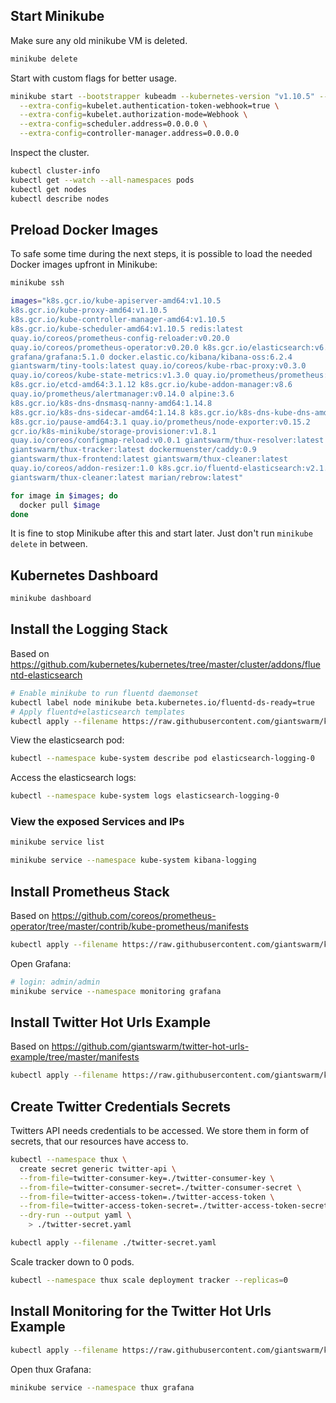 ## Start Minikube
Make sure any old minikube VM is deleted.
```bash
minikube delete
```

Start with custom flags for better usage.
```bash
minikube start --bootstrapper kubeadm --kubernetes-version "v1.10.5" --memory 8192 --cpus 4 \
  --extra-config=kubelet.authentication-token-webhook=true \
  --extra-config=kubelet.authorization-mode=Webhook \
  --extra-config=scheduler.address=0.0.0.0 \
  --extra-config=controller-manager.address=0.0.0.0
```

Inspect the cluster.

```bash
kubectl cluster-info
kubectl get --watch --all-namespaces pods
kubectl get nodes
kubectl describe nodes
```

## Preload Docker Images
To safe some time during the next steps, it is possible to load the needed Docker images upfront in Minikube:

```bash
minikube ssh
```

```bash
images="k8s.gcr.io/kube-apiserver-amd64:v1.10.5
k8s.gcr.io/kube-proxy-amd64:v1.10.5
k8s.gcr.io/kube-controller-manager-amd64:v1.10.5
k8s.gcr.io/kube-scheduler-amd64:v1.10.5 redis:latest
quay.io/coreos/prometheus-config-reloader:v0.20.0
quay.io/coreos/prometheus-operator:v0.20.0 k8s.gcr.io/elasticsearch:v6.2.4
grafana/grafana:5.1.0 docker.elastic.co/kibana/kibana-oss:6.2.4
giantswarm/tiny-tools:latest quay.io/coreos/kube-rbac-proxy:v0.3.0
quay.io/coreos/kube-state-metrics:v1.3.0 quay.io/prometheus/prometheus:v2.2.1
k8s.gcr.io/etcd-amd64:3.1.12 k8s.gcr.io/kube-addon-manager:v8.6
quay.io/prometheus/alertmanager:v0.14.0 alpine:3.6
k8s.gcr.io/k8s-dns-dnsmasq-nanny-amd64:1.14.8
k8s.gcr.io/k8s-dns-sidecar-amd64:1.14.8 k8s.gcr.io/k8s-dns-kube-dns-amd64:1.14.8
k8s.gcr.io/pause-amd64:3.1 quay.io/prometheus/node-exporter:v0.15.2
gcr.io/k8s-minikube/storage-provisioner:v1.8.1
quay.io/coreos/configmap-reload:v0.0.1 giantswarm/thux-resolver:latest
giantswarm/thux-tracker:latest dockermuenster/caddy:0.9
giantswarm/thux-frontend:latest giantswarm/thux-cleaner:latest
quay.io/coreos/addon-resizer:1.0 k8s.gcr.io/fluentd-elasticsearch:v2.1.0
giantswarm/thux-cleaner:latest marian/rebrow:latest"

for image in $images; do
  docker pull $image
done
```

It is fine to stop Minikube after this and start later. Just don't run `minikube delete` in between.

## Kubernetes Dashboard
```bash
minikube dashboard
```

## Install the Logging Stack
Based on https://github.com/kubernetes/kubernetes/tree/master/cluster/addons/fluentd-elasticsearch
```bash
# Enable minikube to run fluentd daemonset
kubectl label node minikube beta.kubernetes.io/fluentd-ds-ready=true
# Apply fluentd+elasticsearch templates
kubectl apply --filename https://raw.githubusercontent.com/giantswarm/kubernetes-training/master/hands-on/fluentd-elasticsearch.yaml
```


View the elasticsearch pod:
```bash
kubectl --namespace kube-system describe pod elasticsearch-logging-0
```

Access the elasticsearch logs:
```bash
kubectl --namespace kube-system logs elasticsearch-logging-0
```

### View the exposed Services and IPs
```bash
minikube service list
```
```bash
minikube service --namespace kube-system kibana-logging
```


## Install Prometheus Stack
Based on https://github.com/coreos/prometheus-operator/tree/master/contrib/kube-prometheus/manifests
```bash
kubectl apply --filename https://raw.githubusercontent.com/giantswarm/kubernetes-training/master/hands-on/kube-prometheus.yaml
```

Open Grafana:
```bash
# login: admin/admin
minikube service --namespace monitoring grafana
```


## Install Twitter Hot Urls Example
Based on https://github.com/giantswarm/twitter-hot-urls-example/tree/master/manifests
```bash
kubectl apply --filename https://raw.githubusercontent.com/giantswarm/kubernetes-training/master/hands-on/twitter-hot-urls-example.yaml
```


## Create Twitter Credentials Secrets
Twitters API needs credentials to be accessed. We store them in form of secrets,
that our resources have access to.
```bash
kubectl --namespace thux \
  create secret generic twitter-api \
  --from-file=twitter-consumer-key=./twitter-consumer-key \
  --from-file=twitter-consumer-secret=./twitter-consumer-secret \
  --from-file=twitter-access-token=./twitter-access-token \
  --from-file=twitter-access-token-secret=./twitter-access-token-secret \
  --dry-run --output yaml \
    > ./twitter-secret.yaml
```

```bash
kubectl apply --filename ./twitter-secret.yaml
```

Scale tracker down to 0 pods.
```bash
kubectl --namespace thux scale deployment tracker --replicas=0
```

## Install Monitoring for the Twitter Hot Urls Example
```bash
kubectl apply --filename https://raw.githubusercontent.com/giantswarm/kubernetes-training/master/hands-on/twitter-hot-urls-example-monitoring.yaml
```

Open thux Grafana:
```bash
minikube service --namespace thux grafana
```
